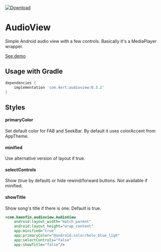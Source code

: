  [ ![Download](https://api.bintray.com/packages/4ert/maven/audioview/images/download.svg) ](https://bintray.com/4ert/maven/audioview/_latestVersion)

# AudioView
Simple Android audio view with a few controls. Basically it's a MediaPlayer wrapper.

[See demo](https://raw.githubusercontent.com/4eRTuk/audioview/master/demo.png)

## Usage with Gradle
``` gradle
dependencies {
    implementation 'com.4ert:audioview:0.3.2'
}
```

## Styles
#### primaryColor
Set default color for FAB and SeekBar. By default it uses colorAccent from AppTheme.

#### minified
Use alternative version of layout if true.

#### selectControls
Show (true by default) or hide rewind/forward buttons. Not available if minified.

#### showTitle
Show song's title if there is one. Default is true.

``` xml
<com.keenfin.audioview.AudioView
    android:layout_width="match_parent"
    android:layout_height="wrap_content"
    app:minified="true"
    app:primaryColor="@android:color/holo_blue_ligh"
    app:selectControls="false"
    app:showTitle="false"/>
```
